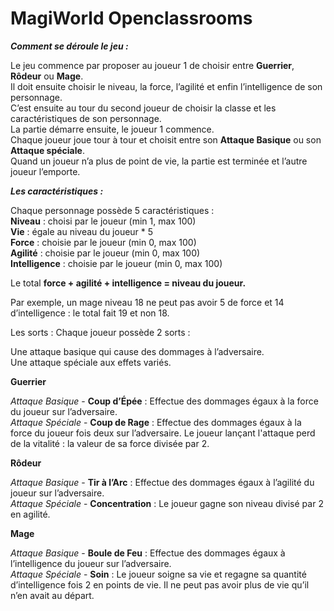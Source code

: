 # MagiWorld  Openclassrooms
***Comment se déroule le jeu :***

Le jeu commence par proposer au joueur 1 de choisir entre **Guerrier**, **Rôdeur** ou **Mage**.<br>
Il doit ensuite choisir le niveau, la force, l’agilité et enfin l’intelligence de son personnage.<br>
C’est ensuite au tour du second joueur de choisir la classe et les caractéristiques de son personnage.<br>
La partie démarre ensuite, le joueur 1 commence.<br>
Chaque joueur joue tour à tour et choisit entre son **Attaque Basique** ou son **Attaque spéciale**.<br>
Quand un joueur n’a plus de point de vie, la partie est terminée et l’autre joueur l’emporte.<br>

***Les caractéristiques :***

Chaque personnage possède 5 caractéristiques :<br>
__Niveau__ : choisi par le joueur (min 1, max 100)<br>
__Vie__ : égale au niveau du joueur * 5<br>
__Force__ : choisie par le joueur (min 0, max 100)<br>
__Agilité__ : choisie par le joueur (min 0, max 100)<br>
__Intelligence__ : choisie par le joueur (min 0, max 100)<br>

Le total __force + agilité + intelligence = niveau du joueur.__

Par exemple, un mage niveau 18 ne peut pas avoir 5 de force et 14 d’intelligence : le total fait 19 et non 18.

Les sorts :
Chaque joueur possède 2 sorts :

Une attaque basique qui cause des dommages à l’adversaire.<br>
Une attaque spéciale aux effets variés.<br>

**Guerrier**

*Attaque Basique* - **Coup d’Épée** : Effectue des dommages égaux à la force du joueur sur l’adversaire.<br>
*Attaque Spéciale* - **Coup de Rage** : Effectue des dommages égaux à la force du joueur fois deux sur l’adversaire. 
Le joueur lançant l'attaque perd de la vitalité : la valeur de sa force divisée par 2.<br>

**Rôdeur**

*Attaque Basique* - **Tir à l’Arc** : Effectue des dommages égaux à l’agilité du joueur sur l’adversaire.<br>
*Attaque Spéciale* - **Concentration** : Le joueur gagne son niveau divisé par 2 en agilité.<br>

**Mage**

*Attaque Basique* - **Boule de Feu** : Effectue des dommages égaux à l’intelligence du joueur sur l’adversaire.<br>
*Attaque Spéciale* - **Soin** : Le joueur soigne sa vie et regagne sa quantité d’intelligence fois 2 en points de vie. 
Il ne peut pas avoir plus de vie qu’il n’en avait au départ.
